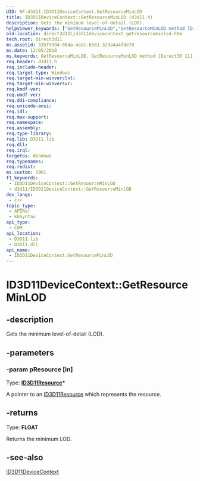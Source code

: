 ```yaml
---
UID: NF:d3d11.ID3D11DeviceContext.GetResourceMinLOD
title: ID3D11DeviceContext::GetResourceMinLOD (d3d11.h)
description: Gets the minimum level-of-detail (LOD).
helpviewer_keywords: ["GetResourceMinLOD","GetResourceMinLOD method [Direct3D 11]","GetResourceMinLOD method [Direct3D 11]","ID3D11DeviceContext interface","ID3D11DeviceContext interface [Direct3D 11]","GetResourceMinLOD method","ID3D11DeviceContext.GetResourceMinLOD","ID3D11DeviceContext::GetResourceMinLOD","d3d11/ID3D11DeviceContext::GetResourceMinLOD","direct3d11.id3d11devicecontext_getresourceminlod","ff23ef4d-444a-7056-36ac-50371c88186b"]
old-location: direct3d11\id3d11devicecontext_getresourceminlod.htm
tech.root: direct3d11
ms.assetid: 335f9394-064a-4a2c-b581-323a4a4fde70
ms.date: 12/05/2018
ms.keywords: GetResourceMinLOD, GetResourceMinLOD method [Direct3D 11], GetResourceMinLOD method [Direct3D 11],ID3D11DeviceContext interface, ID3D11DeviceContext interface [Direct3D 11],GetResourceMinLOD method, ID3D11DeviceContext.GetResourceMinLOD, ID3D11DeviceContext::GetResourceMinLOD, d3d11/ID3D11DeviceContext::GetResourceMinLOD, direct3d11.id3d11devicecontext_getresourceminlod, ff23ef4d-444a-7056-36ac-50371c88186b
req.header: d3d11.h
req.include-header: 
req.target-type: Windows
req.target-min-winverclnt: 
req.target-min-winversvr: 
req.kmdf-ver: 
req.umdf-ver: 
req.ddi-compliance: 
req.unicode-ansi: 
req.idl: 
req.max-support: 
req.namespace: 
req.assembly: 
req.type-library: 
req.lib: D3D11.lib
req.dll: 
req.irql: 
targetos: Windows
req.typenames: 
req.redist: 
ms.custom: 19H1
f1_keywords:
 - ID3D11DeviceContext::GetResourceMinLOD
 - d3d11/ID3D11DeviceContext::GetResourceMinLOD
dev_langs:
 - c++
topic_type:
 - APIRef
 - kbSyntax
api_type:
 - COM
api_location:
 - D3D11.lib
 - D3D11.dll
api_name:
 - ID3D11DeviceContext.GetResourceMinLOD
---
```


# ID3D11DeviceContext::GetResourceMinLOD


## -description

Gets the minimum level-of-detail (LOD).

## -parameters

### -param pResource [in]

Type: <b><a href="https://docs.microsoft.com/windows/desktop/api/d3d11/nn-d3d11-id3d11resource">ID3D11Resource</a>*</b>

A pointer to an <a href="https://docs.microsoft.com/windows/desktop/api/d3d11/nn-d3d11-id3d11resource">ID3D11Resource</a> which represents the resource.

## -returns

Type: <b>FLOAT</b>

Returns the minimum LOD.

## -see-also

<a href="https://docs.microsoft.com/windows/desktop/api/d3d11/nn-d3d11-id3d11devicecontext">ID3D11DeviceContext</a>

